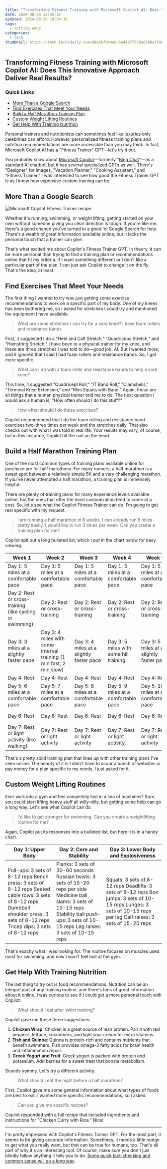 ```yaml
---
title: "Transforming Fitness Training with Microsoft Copilot AI: Does This Innovative Approach Deliver Real Results?"
date: 2024-08-26 12:45:12
updated: 2024-08-29 10:34:16
tags:
  - cutting-edge
categories:
  - tech
thumbnail: https://thmb.techidaily.com/d8e6bf944e6c6a44077570ad300a1fab74b99e0c0b2c51be60c5944e75e29423.jpg
---
```


## Transforming Fitness Training with Microsoft Copilot AI: Does This Innovative Approach Deliver Real Results?

### Quick Links

* [More Than a Google Search](https://tech-renaissance.techidaily.com/innovative-ways-to-power-up-your-phone-without-the-standard-charger/)
* [Find Exercises That Meet Your Needs](https://win-blog.techidaily.com/pc-playtime-without-interruptions-resolving-gas-station-simulator-pc-crashes/)
* [Build a Half Marathon Training Plan](https://extra-information.techidaily.com/crafting-visual-harmony-a-color-grading-journey/)
* [Custom Weight Lifting Routines](https://youtube-docs.techidaily.com/approved-earnings-breakdown-youtubes-adsense-payments-by-thousands-of-views/)
* [Get Help With Training Nutrition](https://facebook-video-recording.techidaily.com/updated-in-2024-integrating-twitter-and-facebook-with-ease/)

 Personal trainers and nutritionists can sometimes feel like luxuries only celebrities can afford. However, personalized fitness training plans and nutrition recommendations are more accessible than you may think. In fact, Microsoft Copilot AI has a "Fitness Trainer" GPT—let's try it out.

 You probably know about [Microsoft Copilot](https://sim-unlock.techidaily.com/in-2024-top-11-free-apps-to-check-imei-on-meizu-21-pro-phones-by-drfone-android/)—formerly "[Bing Chat](https://facebook-video-recording.techidaily.com/new-in-2024-the-insiders-look-at-securing-fb-status-videos/)"—as a standard AI chatbot, but it has several specialized [GPTs](https://pokemon-go-android.techidaily.com/in-2024-15-best-strongest-pokemon-to-use-in-pokemon-go-pvp-leagues-for-honor-x50i-drfone-by-drfone-virtual-android/) as well. There's "Designer" for images, "Vacation Planner," "Cooking Assistant," and "Fitness Trainer." I was interested to see how good the Fitness Trainer GPT is as I know how expensive custom training can be.

##  More Than a Google Search

![Microsoft Copilot Fitness Trainer recipe.](https://static1.howtogeekimages.com/wordpress/wp-content/uploads/2024/04/copilot-training-recipe-1.png) 

 Whether it's running, swimming, or weight lifting, getting started on your own without someone giving you clear direction is tough. If you're like me, there's a good chance you've turned to a good 'ol Google Search for help. There's a wealth of great information available online, but it lacks the personal touch that a trainer can give.

 That's what excited me about Copilot's Fitness Trainer GPT. In theory, it can be more personal than trying to find a training plan or recommendations online that fit my criteria. If I want something different or I don't like a particular part of the plan, I can just ask Copilot to change it on the fly. That's the idea, at least.

##  Find Exercises That Meet Your Needs

 The first thing I wanted to try was just getting some exercise recommendations to work on a specific part of my body. One of my knees has been bothering me, so I asked for stretches I could try and mentioned the equipment I have available.

> What are some stretches I can try for a sore knee? I have foam rollers and resistance bands

 First, it suggested I do a "Heel and Calf Stretch," "Quadriceps Stretch," and "Hamstring Stretch." I have been to a physical trainer for my knee, and these are three stretches I was told to do—good job, AI. But I wanted more, and it ignored that I said I had foam rollers and resistance bands. So, I got more specific.

> What can I do with a foam roller and resistance bands to help a sore knee?

 This time, it suggested "Quadricept Roll," "IT Band Roll," "Clamshells," "Terminal Knee Extension," and "Mini Squats with Band." Again, these are all things that a human physical trainer told me to do. The next question I would ask a human is, "How often should I do this stuff?"

> How often should I do these exercises?

 Copilot recommended that I do the foam rolling and resistance band exercises two-three times per week and the stretches daily. That also checks out with what I was told in real life. Your results may vary, of course, but in this instance, Copilot hit the nail on the head.

##  Build a Half Marathon Training Plan

 One of the most common types of training plans available online for purchase are for half marathons. For many runners, a half marathon is a sweet spot between a relatively simple 5K and a very challenging marathon. If you've never attempted a half marathon, a training plan is immensely helpful.

 There are plenty of training plans for many experience levels available online, but the ones that offer the most customization tend to come at a cost. So, let's see what the Copilot Fitness Trainer can do. I'm going to get real specific with my request.

> I am running a half marathon in 6 weeks. I can already run 5 miles pretty easily. I would like to run 3 times per week. Can you create a training plan for me?

 Copilot spit out a long bulleted list, which I put in the chart below for easy viewing.

| Week 1                                                   | Week 2                                                              | Week 3                                   | Week 4                                 | Week 5                                   | Week 6                               |
| -------------------------------------------------------- | ------------------------------------------------------------------- | ---------------------------------------- | -------------------------------------- | ---------------------------------------- | ------------------------------------ |
| Day 1: 5 miles at a comfortable pace                     | Day 1: 5 miles at a comfortable pace                                | Day 1: 5 miles at a comfortable pace     | Day 1: 5 miles at a comfortable pace   | Day 1: 5 miles at a comfortable pace     | Day 1: 4 miles at a comfortable pace |
| Day 2: Rest or cross-training (like cycling or swimming) | Day 2: Rest or cross-training                                       | Day 2: Rest or cross-training            | Day 2: Rest or cross-training          | Day 2: Rest or cross-training            | Day 2: Rest or cross-training        |
| Day 3: 3 miles at a slightly faster pace                 | Day 3: 4 miles with some interval training (1 min fast, 2 min slow) | Day 3: 4 miles at a slightly faster pace | Day 3: 5 miles with some hill training | Day 3: 5 miles at a slightly faster pace | Day 3: 2 miles at race pace          |
| Day 4: Rest                                              | Day 4: Rest                                                         | Day 4: Rest                              | Day 4: Rest                            | Day 4: Rest                              | Day 4: Rest                          |
| Day 5: 6 miles at a comfortable pace                     | Day 5: 7 miles at a comfortable pace                                | Day 5: 8 miles at a comfortable pace     | Day 5: 9 miles at a comfortable pace   | Day 5: 10 miles at a comfortable pace    | Day 5: Rest                          |
| Day 6: Rest                                              | Day 6: Rest                                                         | Day 6: Rest                              | Day 6: Rest                            | Day 6: Rest                              | Day 6: Light walk or rest            |
| Day 7: Rest or light activity (like walking)             | Day 7: Rest or light activity                                       | Day 7: Rest or light activity            | Day 7: Rest or light activity          | Day 7: Rest or light activity            | Day 7: Race Day!                     |

 That's a pretty solid training plan that lines up with other training plans I've seen online. The beauty of it is I didn't have to scour a bunch of websites or pay money for a plan specific to my needs. I just asked for it.

##  Custom Weight Lifting Routines

 Ever walk into a gym and feel completely lost in a sea of machines? Sure, you could start lifting heavy stuff all willy-nilly, but getting some help can go a long way. Let's see what Copilot can do.

> I'd like to get stronger for swimming. Can you create a weightlifting routine for me?

 Again, Copilot put its responses into a bulleted list, but here it is in a handy chart.

| Day 1: Upper Body                                                                                                                                                                       | Day 2: Core and Stability                                                                                                                                                                                  | Day 3: Lower Body and Explosiveness                                                                                                                                   |
| --------------------------------------------------------------------------------------------------------------------------------------------------------------------------------------- | ---------------------------------------------------------------------------------------------------------------------------------------------------------------------------------------------------------- | --------------------------------------------------------------------------------------------------------------------------------------------------------------------- |
| Pull-ups: 3 sets of 8-12 reps  Bench press: 3 sets of 8-12 reps  Seated cable rows: 3 sets of 8-12 reps  Dumbbell shoulder press: 3 sets of 8-12 reps  Tricep dips: 3 sets of 8-12 reps | Planks: 3 sets of 30-60 seconds  Russian twists: 3 sets of 15-20 reps per side  Medicine ball slams: 3 sets of 10-15 reps  Stability ball push-ups: 3 sets of 10-15 reps  Leg raises: 3 sets of 10-15 reps | Squats: 3 sets of 8-12 reps  Deadlifts: 3 sets of 8-12 reps  Box jumps: 3 sets of 10-15 reps  Lunges: 3 sets of 10-15 reps per leg  Calf raises: 3 sets of 15-20 reps |

 That's exactly what I was looking for. The routine focuses on muscles used most for swimming, and now I won't feel lost at the gym.

##  Get Help With Training Nutrition

 The last thing to try out is food recommendations. Nutrition can be an integral part of any training routine, and there's tons of great information about it online. I was curious to see if I could get a more personal touch with Copilot.

> What should I eat after swim training?

 Copilot gave me these three suggestions:

1. **Chicken Wrap**: Chicken is a great source of lean protein. Pair it with red peppers, lettuce, cucumbers, and light sour cream for extra vitamins.
2. **Fish and Quinoa**: Quinoa is protein-rich and contains nutrients that benefit swimmers. Fish provides omega-3 fatty acids for brain health and inflammation repair.
3. **Greek Yogurt and Fruit**: Greek yogurt is packed with protein and potassium. Add berries for a sweet treat that boosts metabolism.

 Sounds yummy. Let's try a different activity.

> What should I eat the night before a half marathon?

 First, Copilot gave me some general information about what types of foods are best to eat. I wanted more specific recommendations, so I asked.

> Can you give me specific recipes?

 Copilot responded with a full recipe that included ingredients and instructions for "Chicken Curry with Rice." Nice!

---

 I'm pretty impressed with Copilot's Fitness Trainer GPT. For the most part, it seems to be giving accurate information. Sometimes, it needs a little nudge to get what you really want, but that can be true for humans, too. That's all part of why it's an interesting tool. Of course, make sure you don't just blindly follow anything it tells you to do. [Some quick fact-checking and common sense will go a long way](https://youtube-help.techidaily.com/free-method-to-record-your-youtube-watching-experience-for-2024/).

<ins class="adsbygoogle"
     style="display:block"
     data-ad-format="autorelaxed"
     data-ad-client="ca-pub-7571918770474297"
     data-ad-slot="1223367746"></ins>



<ins class="adsbygoogle"
     style="display:block"
     data-ad-client="ca-pub-7571918770474297"
     data-ad-slot="8358498916"
     data-ad-format="auto"
     data-full-width-responsive="true"></ins>
